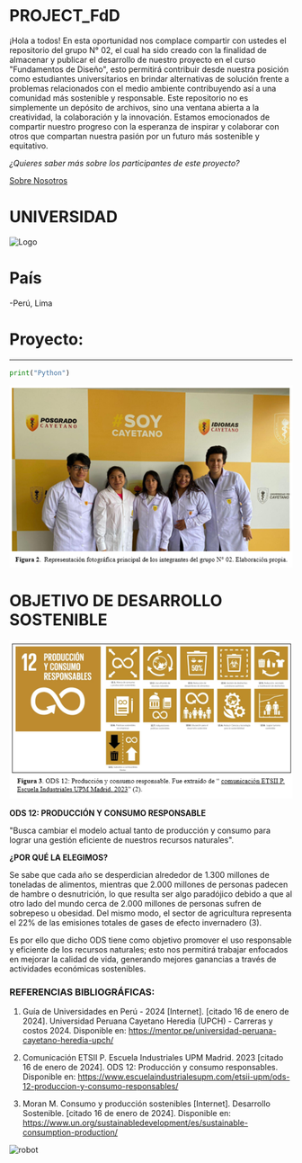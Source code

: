 # **PROJECT_FdD** 


¡Hola a todos! En esta oportunidad nos complace compartir con ustedes el repositorio del grupo N° 02, el cual ha sido creado con la finalidad de almacenar y publicar el desarrollo de nuestro proyecto en el curso "Fundamentos de Diseño", esto permitirá contribuir desde nuestra posición como estudiantes universitarios en brindar alternativas de solución frente a problemas relacionados con el medio ambiente contribuyendo así a una comunidad más sostenible y responsable. Este repositorio no es simplemente un depósito de archivos, sino una ventana abierta a la creatividad, la colaboración y la innovación. Estamos emocionados de compartir nuestro progreso con la esperanza de inspirar y colaborar con otros que compartan nuestra pasión por un futuro más sostenible y equitativo.
 
*¿Quieres saber más sobre los participantes de este proyecto?*

[Sobre Nosotros](https://github.com/gcdavidq/Project_FdD/blob/main/FdD/Entregables/1.-Sobre_Nosotros.md)

# UNIVERSIDAD
![Logo](<Carpetas_del_Proyecto/Imagenes/A-Carpeta-Presentación 1/z.-Logo Cayetano.png>)




# País
-Perú, Lima

# Proyecto:
----------------------------------
```python
print("Python")

```

![Imagen de Grupo](<Carpetas_del_Proyecto/Imagenes/Z-Photos_generales/Foto grupal principal.png>)

# OBJETIVO DE DESARROLLO SOSTENIBLE 
![ODS](Carpetas_del_Proyecto/Imagenes/Z-Photos_generales/ODS.png)

**ODS 12: PRODUCCIÓN Y CONSUMO RESPONSABLE** 

"Busca cambiar el modelo actual tanto de producción y consumo para lograr una gestión eficiente de nuestros recursos naturales".

**¿POR QUÉ LA ELEGIMOS?**

Se sabe que cada año se desperdician alrededor de 1.300 millones de toneladas de alimentos, mientras que 2.000 millones de personas padecen de hambre o desnutrición, lo que resulta ser algo paradójico debido a que al otro lado del mundo cerca de 2.000 millones de personas sufren de sobrepeso u obesidad. Del mismo modo, el sector de agricultura representa el 22% de las emisiones totales de gases de efecto invernadero (3).

Es por ello que dicho ODS tiene como objetivo promover el uso responsable y eficiente de los recursos naturales; esto nos permitirá trabajar enfocados en mejorar la calidad de vida, generando mejores ganancias a través de actividades económicas sostenibles.



### REFERENCIAS BIBLIOGRÁFICAS:

1.	Guía de Universidades en Perú - 2024 [Internet]. [citado 16 de enero de 2024]. Universidad Peruana Cayetano Heredia (UPCH) - Carreras y costos 2024. Disponible en: https://mentor.pe/universidad-peruana-cayetano-heredia-upch/

2. Comunicación ETSII P. Escuela Industriales UPM Madrid. 2023 [citado 16 de enero de 2024]. ODS 12: Producción y consumo responsables. Disponible en: https://www.escuelaindustrialesupm.com/etsii-upm/ods-12-produccion-y-consumo-responsables/

3. Moran M. Consumo y producción sostenibles [Internet]. Desarrollo Sostenible. [citado 16 de enero de 2024]. Disponible en: https://www.un.org/sustainabledevelopment/es/sustainable-consumption-production/



![robot](https://fcit.usf.edu/matrix/wp-content/uploads/2017/01/DanceBot-3-LG.gif)
